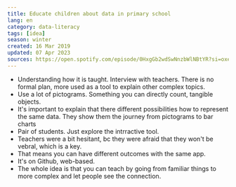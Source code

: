 ```yaml
---
title: Educate children about data in primary school
lang: en
category: data-literacy
tags: [idea]
season: winter
created: 16 Mar 2019
updated: 07 Apr 2023
sources: https://open.spotify.com/episode/0HxgGb2wdSwNnzbWlNBtYR?si=oxesr4eRRBuaNcIDOrlEBQ
---
```


- Understanding how it is taught. Interview with teachers. There is no formal plan, more used as a tool to explain other complex topics.
- Use a lot of pictograms. Something you can directly count, tangible objects.
- It's important to explain that there different possibilities how to represent the same data. They show them the journey from pictograms to bar charts 
- Pair of students. Just explore the intrractive tool.
- Teachers were a bit hesitant, bc they were afraid that they won't be vebral, which is a key.
- That means you can have different outcomes with the same app.
- It's on Github, web-based.
- The whole idea is that you can teach by going from familiar things to more complex and let people see the connection.